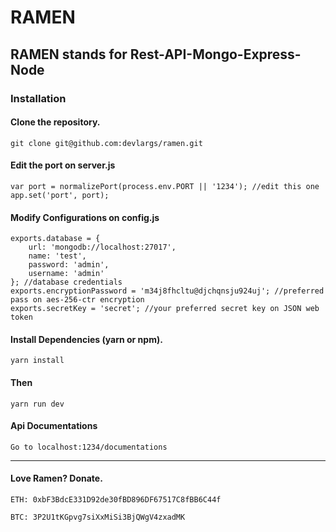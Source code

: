# RAMEN

## RAMEN stands for Rest-API-Mongo-Express-Node
 
### Installation

#### Clone the repository.
```
git clone git@github.com:devlargs/ramen.git
```

#### Edit the port on server.js
```
var port = normalizePort(process.env.PORT || '1234'); //edit this one
app.set('port', port); 
```

#### Modify Configurations on config.js
```
exports.database = {
    url: 'mongodb://localhost:27017',
    name: 'test',
    password: 'admin',
    username: 'admin'
}; //database credentials
exports.encryptionPassword = 'm34j8fhcltu@djchqnsju924uj'; //preferred pass on aes-256-ctr encryption
exports.secretKey = 'secret'; //your preferred secret key on JSON web token
```

#### Install Dependencies (yarn or npm).
```
yarn install
```

#### Then 
```
yarn run dev
```

#### Api Documentations
```
Go to localhost:1234/documentations
```
---------

#### Love Ramen? Donate. 
```
ETH: 0xbF3BdcE331D92de30fBD896DF67517C8fBB6C44f
```
```
BTC: 3P2U1tKGpvg7siXxMiSi3BjQWgV4zxadMK 
```